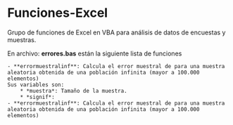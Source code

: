 Funciones-Excel
===============

Grupo de funciones de Excel en VBA para análisis de datos de encuestas y muestras.

En archivo: **errores.bas** están la siguiente lista de funciones

    - **errormuestralinf**: Calcula el error muestral de para una muestra aleatoria obtenida de una población infinita (mayor a 100.000 elementos)
    Sus variables son:
        * *muestra*: Tamaño de la muestra.
        * *signif*: 
    - **errormuestralinf**: Calcula el error muestral de para una muestra aleatoria obtenida de una población infinita (mayor a 100.000 elementos)